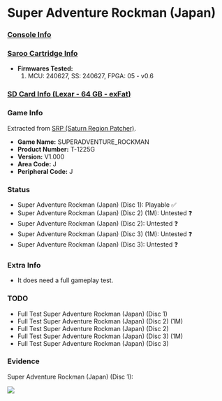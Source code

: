 # Super Adventure Rockman (Japan)

### [Console Info](../../../../../Info/Consoles/VA13/README.md)

### [Saroo Cartridge Info](../../../../../Info/Cartridges/GuangzhouSanStarOnlineShop/1.6/README.md)

- <b>Firmwares Tested:</b>
  1. MCU: 240627, SS: 240627, FPGA: 05 - v0.6

### [SD Card Info (Lexar - 64 GB - exFat)](../../../../../Info/SdCards/Lexar/64GB/exfat/README.md)

### Game Info

Extracted from [SRP (Saturn Region Patcher)](https://segaxtreme.net/resources/saturn-region-patcher.81/download).

- <b>Game Name:</b> SUPERADVENTURE_ROCKMAN
- <b>Product Number:</b> T-1225G
- <b>Version:</b> V1.000
- <b>Area Code:</b> J
- <b>Peripheral Code:</b> J

### Status

- Super Adventure Rockman (Japan) (Disc 1): Playable :white_check_mark:
- Super Adventure Rockman (Japan) (Disc 2) (1M): Untested :question:
- Super Adventure Rockman (Japan) (Disc 2): Untested :question:
- Super Adventure Rockman (Japan) (Disc 3) (1M): Untested :question:
- Super Adventure Rockman (Japan) (Disc 3): Untested :question:

### Extra Info

- It does need a full gameplay test.

### TODO

- Full Test Super Adventure Rockman (Japan) (Disc 1)
- Full Test Super Adventure Rockman (Japan) (Disc 2) (1M)
- Full Test Super Adventure Rockman (Japan) (Disc 2)
- Full Test Super Adventure Rockman (Japan) (Disc 3) (1M)
- Full Test Super Adventure Rockman (Japan) (Disc 3)

### Evidence

Super Adventure Rockman (Japan) (Disc 1):

[![](https://img.youtube.com/vi/wZhT04RMsXc/0.jpg)](https://www.youtube.com/watch?v=wZhT04RMsXc)
